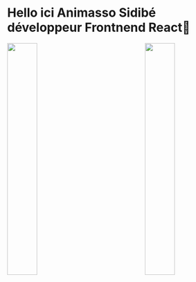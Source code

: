 
# Hello ici Animasso Sidibé développeur Frontnend React👋
<img align="left" width="37%" src="https://github-readme-stats.vercel.app/api?username=Animasso&show_icons=true&theme=tokyonight"/>
<img align="right" width="37%" src="https://github-readme-stats.vercel.app/api/top-langs/?username=Animasso&layout=compact)](https://github.com/Animasso/github-readme-stats"/>



<!--
**Animasso/Animasso** is a ✨ _special_ ✨ repository because its `README.md` (this file) appears on your GitHub profile.

Here are some ideas to get you started:

- 🔭 I’m currently working on ...
- 🌱 I’m currently learning ...
- 👯 I’m looking to collaborate on ...
- 🤔 I’m looking for help with ...
- 💬 Ask me about ...
- 📫 How to reach me: ...
- 😄 Pronouns: ...
- ⚡ Fun fact: ...
-->
